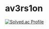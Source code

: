 # av3rs1on
[![Solved.ac Profile](http://mazassumnida.wtf/api/v2/generate_badge?boj=av3rs1on)](https://solved.ac/av3rs1on/)
